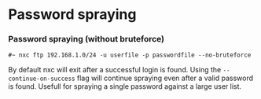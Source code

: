 # Password spraying

### Password spraying (without bruteforce)

```
#~ nxc ftp 192.168.1.0/24 -u userfile -p passwordfile --no-bruteforce
```

By default nxc will exit after a successful login is found. Using the `--continue-on-success` flag will continue spraying even after a valid password is found. Usefull for spraying a single password against a large user list.
